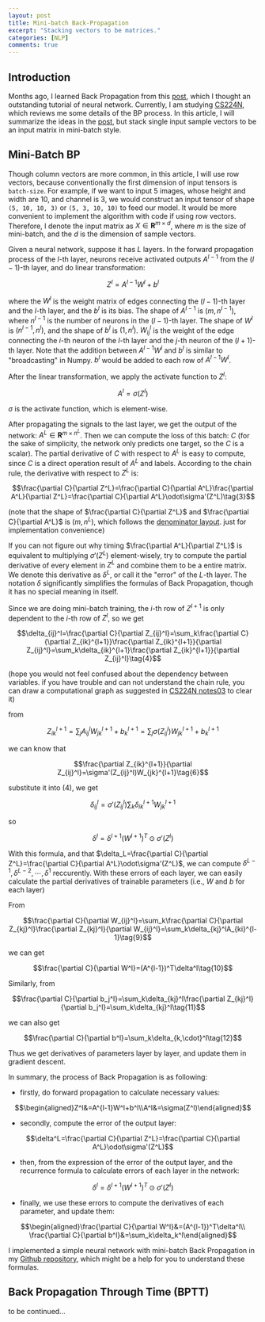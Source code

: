 ```yaml
---
layout: post
title: Mini-batch Back-Propagation
excerpt: "Stacking vectors to be matrices."
categories: [NLP]
comments: true
---
```


## Introduction

Months ago, I learned Back Propagation from this [post](<http://neuralnetworksanddeeplearning.com/chap2.html>), which I thought an outstanding tutorial of neural network. Currently, I am studying [CS224N](<https://web.stanford.edu/class/cs224n/>), which reviews me some details of the BP process. In this article, I will summarize the ideas in the [post](<http://neuralnetworksanddeeplearning.com/chap2.html>), but stack single input sample vectors to be an input matrix in mini-batch style.

## Mini-Batch BP

Though column vectors are more common, in this article, I will use row vectors, because conventionally the first dimension of input tensors is `batch-size`. For example, if we want to input 5 images, whose height and width are 10, and channel is 3, we would construct an input tensor of shape `(5, 10, 10, 3)` or `(5, 3, 10, 10)` to feed our model. It would be more convenient to implement the algorithm with code if using row vectors. Therefore, I denote the input matrix as $X\in\mathbf{R}^{m\times d}$, where $m$ is the size of mini-batch, and the $d$ is the dimension of sample vectors.

Given a neural network, suppose it has $L$ layers. In  the forward propagation process of the $l$-th layer, neurons receive activated outputs $A^{l-1}$ from the $(l-1)$-th layer, and do linear transformation:

$$Z^l=A^{l-1}W^l+b^l\tag{1}$$

where the $W^l$ is the weight matrix of edges connecting the $(l-1)$-th layer and the $l$-th layer, and the $b^l$ is its bias. The shape of $A^{l-1}$ is $(m,n^{l-1})$, where $n^{l-1}$ is the number of neurons in the $(l-1)$-th layer. The shape of $W^l$ is $(n^{l-1},n^l)$, and the shape of $b^l$ is $(1,n^l)$. $W_{ij}^l$ is the weight of the edge connecting the $i$-th neuron of the $l$-th layer and the $j$-th neuron of the $(l+1)$-th layer. Note that the addition between $A^{l-1}W^l$ and $b^l$ is similar to "broadcasting" in Numpy. $b^l$ would be added to each row of $A^{l-1}W^l$.

After the linear transformation, we apply the activate function to $Z^l$:

$$A^l=\sigma(Z^l)\tag{2}$$

$\sigma$ is the activate function, which is element-wise.

After propagating the signals to the last layer, we get the output of the network: $A^L\in\mathbf{R}^{m\times n^L}$. Then we can compute the loss of this batch: $C$ (for the sake of simplicity, the network only predicts one target, so the $C$ is a scalar). The partial derivative of $C$ with respect to $A^L$ is easy to compute, since $C$ is a direct operation result of $A^L$ and labels. According to the chain rule, the derivative with respect to $Z^L$ is:

$$\frac{\partial C}{\partial Z^L}=\frac{\partial C}{\partial A^L}\frac{\partial A^L}{\partial Z^L}=\frac{\partial C}{\partial A^L}\odot\sigma'(Z^L)\tag{3}$$

(note that the shape of $\frac{\partial C}{\partial Z^L}$ and $\frac{\partial C}{\partial A^L}$ is $(m,n^L)$, which follows the [denominator layout](<https://en.wikipedia.org/wiki/Matrix_calculus#Layout_conventions>). just for implementation convenience)

If you can not figure out why timing $\frac{\partial A^L}{\partial Z^L}$ is equivalent to multiplying $\sigma'(Z^L)$ element-wisely, try to compute the partial derivative of every element in $Z^L$ and combine them to be a entire matrix. We denote this derivative as $\delta^L$, or call it the "error" of the $L$-th layer. The notation $\delta$ significantly simplifies the formulas of Back Propagation, though it has no special meaning in itself.

Since we are doing mini-batch training, the $i$-th row of $Z^{l+1}$ is only dependent to the $i$-th row of $Z^l$, so we get

$$\delta_{ij}^l=\frac{\partial C}{\partial Z_{ij}^l}=\sum_k\frac{\partial C}{\partial Z_{ik}^{l+1}}\frac{\partial Z_{ik}^{l+1}}{\partial Z_{ij}^l}=\sum_k\delta_{ik}^{l+1}\frac{\partial Z_{ik}^{l+1}}{\partial Z_{ij}^l}\tag{4}$$

(hope you would not feel confused about the dependency between variables. if you have trouble and can not understand the chain rule, you can draw a computational graph as suggested in [CS224N notes03](https://web.stanford.edu/class/cs224n/readings/cs224n-2019-notes03-neuralnets.pdf) to clear it)

from

$$Z_{ik}^{l+1}=\sum_jA_{ij}^lW_{jk}^{l+1}+b_k^{l+1}=\sum_j\sigma(Z_{ij}^l)W_{jk}^{l+1}+b_k^{l+1}\tag{5}$$

we can know that

$$\frac{\partial Z_{ik}^{l+1}}{\partial Z_{ij}^l}=\sigma'(Z_{ij}^l)W_{jk}^{l+1}\tag{6}$$

substitute it into $(4)$, we get

$$\delta^l_{ij}=\sigma'(Z_{ij}^l)\sum_k\delta_{ik}^{l+1}W_{jk}^{l+1}\tag{7}$$

so

$$\delta^l=\delta^{l+1}(W^{l+1})^T\odot \sigma'(Z^l)\tag{8}$$

With this formula, and that $\delta_L=\frac{\partial C}{\partial Z^L}=\frac{\partial C}{\partial A^L}\odot\sigma'(Z^L)$, we can compute $\delta^{L-1}, \delta^{L-2}, \cdots, \delta^{1}$ reccurently. With these errors of each layer, we can easily calculate the partial derivatives of trainable parameters (i.e., $W$ and $b$ for each layer)

From

$$\frac{\partial C}{\partial W_{ij}^l}=\sum_k\frac{\partial C}{\partial Z_{kj}^l}\frac{\partial Z_{kj}^l}{\partial W_{ij}^l}=\sum_k\delta_{kj}^lA_{ki}^{l-1}\tag{9}$$

we can get

$$\frac{\partial C}{\partial W^l}=(A^{l-1})^T\delta^l\tag{10}$$

Similarly, from

$$\frac{\partial C}{\partial b_j^l}=\sum_k\delta_{kj}^l\frac{\partial Z_{kj}^l}{\partial b_j^l}=\sum_k\delta_{kj}^l\tag{11}$$

we can also get

$$\frac{\partial C}{\partial b^l}=\sum_k\delta_{k,\cdot}^l\tag{12}$$

Thus we get derivatives of parameters layer by layer, and update them in gradient descent.

In summary, the process of Back Propagation is as following:

 - firstly, do forward propagation to calculate necessary values:

  $$\begin{aligned}Z^l&=A^{l-1}W^l+b^l\\A^l&=\sigma(Z^l)\end{aligned}$$

 - secondly, compute the error of the output layer:

  $$\delta^L=\frac{\partial C}{\partial Z^L}=\frac{\partial C}{\partial A^L}\odot\sigma'(Z^L)$$

 - then, from the expression of the error of the output layer, and the recurrence formula to calculate errors of each layer in the network:

  $$\delta^l=\delta^{l+1}(W^{l+1})^T\odot \sigma'(Z^l)$$

 - finally, we use these errors to compute the derivatives of each parameter, and update them:

  $$\begin{aligned}\frac{\partial C}{\partial W^l}&=(A^{l-1})^T\delta^l\\
  \frac{\partial C}{\partial b^l}&=\sum_k\delta_k^l\end{aligned}$$

I implemented a simple neural network with mini-batch Back Propagation in my [Github repository](<https://github.com/two2er/ml-toys/blob/master/supervised/neural_network.py>), which might be a help for you to understand these formulas.

## Back Propagation Through Time (BPTT)

to be continued...